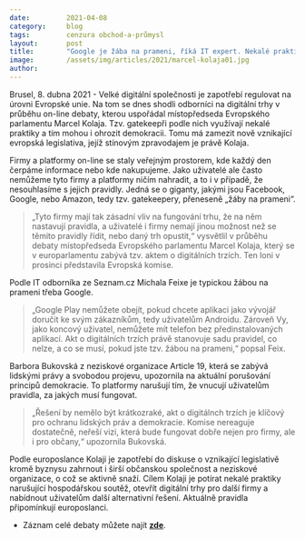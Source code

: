 ```yaml
---
date:         2021-04-08
category:     blog
tags:         cenzura obchod-a-průmysl
layout:       post
title:        "Google je žába na prameni, říká IT expert. Nekalé praktiky velkých hráčů mají upravit evropská pravidla"
image:        /assets/img/articles/2021/marcel-kolaja01.jpg
author:       
---
```




Brusel, 8. dubna 2021 - Velké digitální společnosti je zapotřebí regulovat na úrovni Evropské unie. Na tom se dnes shodli odborníci na digitální trhy v průběhu on-line debaty, kterou uspořádal místopředseda Evropského parlamentu Marcel Kolaja. Tzv. gatekeepři podle nich využívají nekalé praktiky a tím mohou i ohrozit demokracii. Tomu má zamezit nově vznikající evropská legislativa, jejíž stínovým zpravodajem je právě Kolaja.

Firmy a platformy on-line se staly veřejným prostorem, kde každý den čerpáme informace nebo kde nakupujeme. Jako uživatelé ale často nemůžeme tyto firmy a platformy ničím nahradit, a to i v případě, že nesouhlasíme s jejich pravidly. Jedná se o giganty, jakými jsou Facebook, Google, nebo Amazon, tedy tzv. gatekeepery, přeneseně „žáby na prameni“.

> „Tyto firmy mají tak zásadní vliv na fungování trhu, že na něm nastavují pravidla, a uživatelé i firmy nemají jinou možnost než se těmito pravidly řídit, nebo daný trh opustit,“ vysvětlil v průběhu debaty místopředseda Evropského parlamentu Marcel Kolaja, který se v europarlamentu zabývá tzv. aktem o digitálních trzích. Ten loni v prosinci představila Evropská komise.

Podle IT odborníka ze Seznam.cz Michala Feixe je typickou žábou na prameni třeba Google. 

> „Google Play nemůžete obejít, pokud chcete aplikaci jako vývojář doručit ke svým zákazníkům, tedy uživatelům Androidu. Zároveň Vy, jako koncový uživatel, nemůžete mít telefon bez předinstalovaných aplikací. Akt o digitálních trzích právě stanovuje sadu pravidel, co nelze, a co se musí, pokud jste tzv. žábou na prameni,“ popsal Feix.

Barbora Bukovská z neziskové organizace Article 19, která se zabývá lidskými právy a svobodou projevu, upozornila na aktuální porušování principů demokracie. To platformy narušují tím, že vnucují uživatelům pravidla, za jakých musí fungovat. 

> „Řešení by nemělo být krátkozraké, akt o digitálnch trzích je klíčový pro ochranu lidských práv a demokracie. Komise nereaguje dostatečně, neřeší vizi, která bude fungovat dobře nejen pro firmy, ale i pro občany,“ upozornila Bukovská.

Podle europoslance Kolaji je zapotřebí do diskuse o vznikající legislativě kromě byznysu zahrnout i širší občanskou společnost a neziskové organizace, o což se aktivně snaží. Cílem Kolaji je potírat nekalé praktiky narušující hospodářskou soutěž, otevřít digitální trhy pro další firmy a nabídnout uživatelům další alternativní řešení. Aktuálně pravidla připomínkují europoslanci.

* Záznam celé debaty můžete najít **[zde](https://fb.watch/4KDL6jCNMG/)**.
